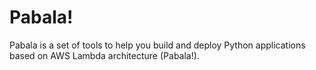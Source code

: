 # Pabala!
Pabala is a set of tools to help you build and deploy Python applications based on AWS Lambda architecture (Pabala!).

